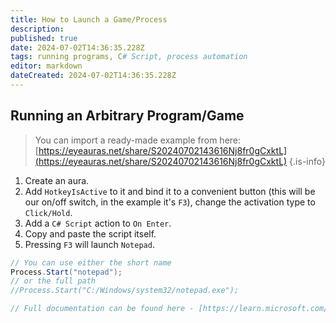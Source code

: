 ```yaml
---
title: How to Launch a Game/Process
description: 
published: true
date: 2024-07-02T14:36:35.228Z
tags: running programs, C# Script, process automation
editor: markdown
dateCreated: 2024-07-02T14:36:35.228Z
---
```

## Running an Arbitrary Program/Game
> You can import a ready-made example from here: [https://eyeauras.net/share/S20240702143616Nj8fr0gCxktL](https://eyeauras.net/share/S20240702143616Nj8fr0gCxktL)
{.is-info}

1. Create an aura.
2. Add `HotkeyIsActive` to it and bind it to a convenient button (this will be our on/off switch, in the example it's `F3`), change the activation type to `Click/Hold`.
3. Add a `C# Script` action to `On Enter`.
4. Copy and paste the script itself.
5. Pressing `F3` will launch `Notepad`.

```csharp
// You can use either the short name
Process.Start("notepad");
// or the full path
//Process.Start("C:/Windows/system32/notepad.exe");

// Full documentation can be found here - [https://learn.microsoft.com/en-us/dotnet/api/system.diagnostics.process.start?view=net-8.0](https://learn.microsoft.com/en-us/dotnet/api/system.diagnostics.process.start?view=net-8.0)
```